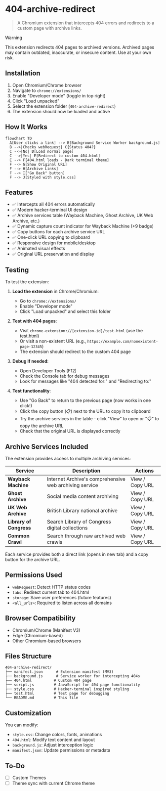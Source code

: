 # 404-archive-redirect

> A Chromium extension that intercepts 404 errors and redirects to a custom page with  archive links.

> [!WARNING]
 This extension redirects 404 pages to archived versions. Archived pages may contain outdated, inaccurate, or insecure content. Use at your own risk.

## Installation

1. Open Chromium/Chrome browser
2. Navigate to `chrome://extensions/`
3. Enable "Developer mode" (toggle in top right)
4. Click "Load unpacked"
5. Select the extension folder (`404-archive-redirect`)
6. The extension should now be loaded and active

## How It Works

```mermaid
flowchart TD
  A[User clicks a link] --> B[Background Service Worker background.js]
  B -->|Checks webRequest| C{Status 404?}
  C -->|No| D[Load normal page]
  C -->|Yes| E[Redirect to custom 404.html]
  E --> F[404.html loads - Dark terminal theme]
  F --> G[Show Original URL]
  F --> H[Archive Links]
  F --> I["Go Back" button]
  F --> J[Styled with style.css]
```


## Features

- ✅ Intercepts all 404 errors automatically
- ✅ Modern hacker-terminal UI design
- ✅ Archive services table (Wayback Machine, Ghost Archive, UK Web Archive, etc.)
- ✅ Dynamic capture count indicator for Wayback Machine (+9 badge)
- ✅ Copy buttons for each archive service URL
- ✅ One-click URL copying to clipboard
- ✅ Responsive design for mobile/desktop
- ✅ Animated visual effects
- ✅ Original URL preservation and display

## Testing

To test the extension:

1. **Load the extension** in Chrome/Chromium:
   - Go to `chrome://extensions/`
   - Enable "Developer mode"
   - Click "Load unpacked" and select this folder

2. **Test with 404 pages**:
   - Visit `chrome-extension://[extension-id]/test.html` (use the test.html)
   - Or visit a non-existent URL (e.g., `https://example.com/nonexistent-page-12345`)
   - The extension should redirect to the custom 404 page

3. **Debug if needed**:
   - Open Developer Tools (F12)
   - Check the Console tab for debug messages
   - Look for messages like "404 detected for:" and "Redirecting to:"

4. **Test functionality**:
   - Use "Go Back" to return to the previous page (now works in one click!)
   - Click the copy button (📋) next to the URL to copy it to clipboard
   - Try the archive services in the table - click "View" to open or "📋" to copy the archive URL
   - Check that the original URL is displayed correctly

## Archive Services Included

The extension provides access to multiple archiving services:

| Service | Description | Actions |
|---------|-------------|---------|
| **Wayback Machine** | Internet Archive's comprehensive web archiving service | View / Copy URL |
| **Ghost Archive** | Social media content archiving | View / Copy URL |
| **UK Web Archive** | British Library national archive | View / Copy URL |
| **Library of Congress** | Search Library of Congress digital collections | View / Copy URL |
| **Common Crawl** | Search through raw archived web crawls | View / Copy URL |

Each service provides both a direct link (opens in new tab) and a copy button for the archive URL.

## Permissions Used

- `webRequest`: Detect HTTP status codes  
- `tabs`: Redirect current tab to 404.html  
- `storage`: Save user preferences (future features)  
- `<all_urls>`: Required to listen across all domains 

## Browser Compatibility

- Chromium/Chrome (Manifest V3)
- Edge (Chromium-based)
- Other Chromium-based browsers

## Files Structure

```
404-archive-redirect/
├── manifest.json      # Extension manifest (MV3)
├── background.js      # Service worker for intercepting 404s
├── 404.html          # Custom 404 page
├── script.js         # JavaScript for 404 page functionality
├── style.css         # Hacker-terminal inspired styling
├── test.html         # Test page for debugging
└── README.md         # This file
```


## Customization

You can modify:
- `style.css`: Change colors, fonts, animations
- `404.html`: Modify text content and layout
- `background.js`: Adjust interception logic
- `manifest.json`: Update permissions or metadata

## To-Do
- [ ] Custom Themes  
- [ ] Theme sync with current Chrome theme  
